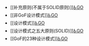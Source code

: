 - [[补充原则(不属于SOLID原则)]][♿GO](https://github.com/FourteenD/Note/blob/main/技术/设计模式/补充原则(不属于SOLID原则).md)
- [[非GoF设计模式]][♿GO](https://github.com/FourteenD/Note/blob/main/技术/设计模式/非GoF设计模式.md)
- [[设计模式]][♿GO](https://github.com/FourteenD/Note/blob/main/技术/设计模式/设计模式.md)
- [[设计模式之五大原则(SOLID)]][♿GO](https://github.com/FourteenD/Note/blob/main/技术/设计模式/设计模式五大原则(SOLID).md)
- [[GoF的23种设计模式]][♿GO](https://github.com/FourteenD/Note/blob/main/技术/设计模式/GoF的23种设计模式.md)
